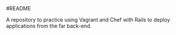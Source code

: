 #README

A repository to practice using Vagrant and Chef with Rails to deploy applications from the far back-end.
